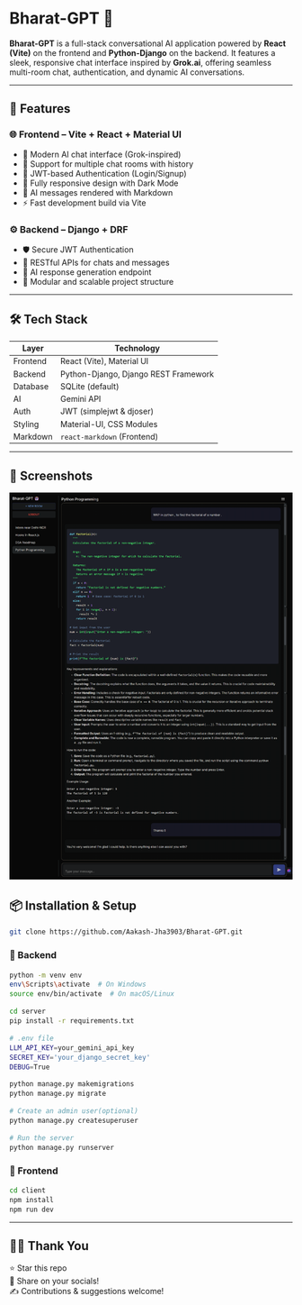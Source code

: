 # Bharat-GPT 🤖

**Bharat-GPT** is a full-stack conversational AI application powered by **React (Vite)** on the frontend and **Python-Django** on the backend. It features a sleek, responsive chat interface inspired by **Grok.ai**, offering seamless multi-room chat, authentication, and dynamic AI conversations.

---

## 🚀 Features

### 🌐 Frontend – Vite + React + Material UI
- 🧠 Modern AI chat interface (Grok-inspired)
- 💬 Support for multiple chat rooms with history
- 🔐 JWT-based Authentication (Login/Signup)
- 🌙 Fully responsive design with Dark Mode
- 📝 AI messages rendered with Markdown
- ⚡ Fast development build via Vite

### ⚙️ Backend – Django + DRF
- 🛡️ Secure JWT Authentication
- 📡 RESTful APIs for chats and messages
- 🧠 AI response generation endpoint
- 📁 Modular and scalable project structure

---

## 🛠️ Tech Stack

| Layer      | Technology                       |
|------------|----------------------------------|
| Frontend   | React (Vite), Material UI |
| Backend    | Python-Django, Django REST Framework    |
| Database   | SQLite (default) |
| AI         | Gemini API                       |
| Auth       | JWT (simplejwt & djoser) |
| Styling    | Material-UI, CSS Modules         |
| Markdown   | `react-markdown` (Frontend)      |


---
## 📸 Screenshots
![Bharat-GPT Chat Interface](Screenshot.png)


## 📦 Installation & Setup
```bash
git clone https://github.com/Aakash-Jha3903/Bharat-GPT.git
```

### 🔧 Backend

```bash
python -m venv env
env\Scripts\activate  # On Windows
source env/bin/activate  # On macOS/Linux
```
```bash
cd server
pip install -r requirements.txt
```
```bash
# .env file 
LLM_API_KEY=your_gemini_api_key
SECRET_KEY='your_django_secret_key'
DEBUG=True
```
```bash
python manage.py makemigrations
python manage.py migrate
```
```bash
# Create an admin user(optional)
python manage.py createsuperuser  
```
```bash
# Run the server
python manage.py runserver
```

### 🔧 Frontend
```bash
cd client
npm install
npm run dev
```








---


## 🙏🏻 Thank You
⭐ Star this repo   
📢 Share on your socials!  
✍️ Contributions & suggestions welcome!


